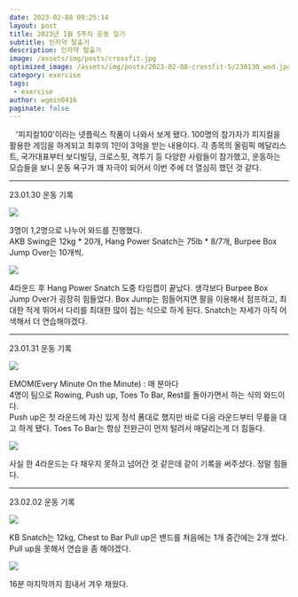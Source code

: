 ```yaml
---
date: 2023-02-08 09:25:14
layout: post
title: 2023년 1월 5주차 운동 일기
subtitle: 인자약 탈출기
description: 인자약 탈출기
image: /assets/img/posts/crossfit.jpg
optimized_image: /assets/img/posts/2023-02-08-crossfit-5/230130_wod.jpg
category: exercise
tags:
 - exercise
author: wgmin0416 
paginate: false
---
```


&nbsp;&nbsp; '피지컬100'이라는 넷플릭스 작품이 나와서 보게 됐다.
100명의 참가자가 피지컬을 활용한 게임을 하게되고 최후의 1인이 3억을 받는 내용이다.
각 종목의 올림픽 메달리스트, 국가대표부터 보디빌딩, 크로스핏, 격투기 등 다양한 사람들이 참가했고, 
운동하는 모습들을 보니 운동 욕구가 꽤 자극이 되어서 이번 주에 더 열심히 했던 것 같다.

<hr/>

23.01.30 운동 기록

<img src="/assets/img/posts/2023-02-08-crossfit-5/230130_wod.jpg"/>

3명이 1,2명으로 나누어 와드를 진행했다.  
AKB Swing은 12kg * 20개, Hang Power Snatch는 75lb * 8/7개, Burpee Box Jump Over는 10개씩.

<img src="/assets/img/posts/2023-02-08-crossfit-5/230130_record.jpg"/>

4라운드 후 Hang Power Snatch 도중 타임캡이 끝났다. 생각보다 Burpee Box Jump Over가 굉장히 힘들었다.
Box Jump는 힘들어지면 팔을 이용해서 점프하고, 최대한 적게 뛰어서 다리를 최대한 많이 접는 식으로 하게 된다.
Snatch는 자세가 아직 어색해서 더 연습해야겠다.  

<hr/>

23.01.31 운동 기록

<img src="/assets/img/posts/2023-02-08-crossfit-5/230131_wod.jpg"/>

EMOM(Every Minute On the Minute) : 매 분마다  
4명이 팀으로 Rowing, Push up, Toes To Bar, Rest를 돌아가면서 하는 식의 와드이다.  
Push up은 첫 라운드에 자신 있게 정석 폼대로 했지만 바로 다음 라운드부터 무릎을 대고 하게 됐다.
Toes To Bar는 항상 전완근이 먼저 털려서 매달리는게 더 힘들다.

<img src="/assets/img/posts/2023-02-08-crossfit-5/230131_record.jpg"/>

사실 한 4라운드는 다 채우지 못하고 넘어간 것 같은데 같이 기록을 써주셨다. 정말 힘들다.

<hr/>

23.02.02 운동 기록

<img src="/assets/img/posts/2023-02-08-crossfit-5/230202_wod.jpg"/>

KB Snatch는 12kg, Chest to Bar Pull up은 밴드를 처음에는 1개 중간에는 2개 썼다. Pull up을 못해서 연습을 좀 해야겠다.

<img src="/assets/img/posts/2023-02-08-crossfit-5/230202_record.jpg"/>

16분 마지막까지 힘내서 겨우 채웠다. 